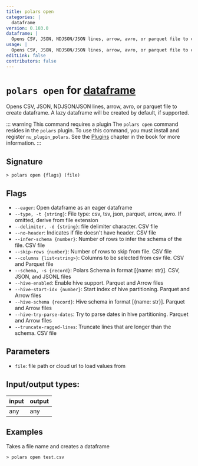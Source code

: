 ```yaml
---
title: polars open
categories: |
  dataframe
version: 0.103.0
dataframe: |
  Opens CSV, JSON, NDJSON/JSON lines, arrow, avro, or parquet file to create dataframe. A lazy dataframe will be created by default, if supported.
usage: |
  Opens CSV, JSON, NDJSON/JSON lines, arrow, avro, or parquet file to create dataframe. A lazy dataframe will be created by default, if supported.
editLink: false
contributors: false
---
```

<!-- This file is automatically generated. Please edit the command in https://github.com/nushell/nushell instead. -->

# `polars open` for [dataframe](/commands/categories/dataframe.md)

<div class='command-title'>Opens CSV, JSON, NDJSON&#x2f;JSON lines, arrow, avro, or parquet file to create dataframe. A lazy dataframe will be created by default, if supported.</div>

::: warning This command requires a plugin
The `polars open` command resides in the `polars` plugin.
To use this command, you must install and register `nu_plugin_polars`.
See the [Plugins](/book/plugins.html) chapter in the book for more information.
:::


## Signature

```> polars open {flags} (file)```

## Flags

 -  `--eager`: Open dataframe as an eager dataframe
 -  `--type, -t {string}`: File type: csv, tsv, json, parquet, arrow, avro. If omitted, derive from file extension
 -  `--delimiter, -d {string}`: file delimiter character. CSV file
 -  `--no-header`: Indicates if file doesn't have header. CSV file
 -  `--infer-schema {number}`: Number of rows to infer the schema of the file. CSV file
 -  `--skip-rows {number}`: Number of rows to skip from file. CSV file
 -  `--columns {list<string>}`: Columns to be selected from csv file. CSV and Parquet file
 -  `--schema, -s {record}`: Polars Schema in format [{name: str}]. CSV, JSON, and JSONL files
 -  `--hive-enabled`: Enable hive support. Parquet and Arrow files
 -  `--hive-start-idx {number}`: Start index of hive partitioning. Parquet and Arrow files
 -  `--hive-schema {record}`: Hive schema in format [{name: str}]. Parquet and Arrow files
 -  `--hive-try-parse-dates`: Try to parse dates in hive partitioning. Parquet and Arrow files
 -  `--truncate-ragged-lines`: Truncate lines that are longer than the schema. CSV file

## Parameters

 -  `file`: file path or cloud url to load values from


## Input/output types:

| input | output |
| ----- | ------ |
| any   | any    |

## Examples

Takes a file name and creates a dataframe
```nu
> polars open test.csv

```
